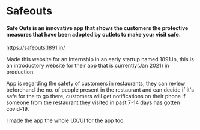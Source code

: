 # Safeouts

#### Safe Outs is an innovative app that shows the customers the protective measures that have been adopted by outlets to make your visit safe.

https://safeouts.1891.in/

Made this website for an Internship in an early startup named 1891.in, this is an introductory website for their app that is currently(Jan 2021) in production.

App is regarding the safety of customers in restaurants, they can review beforehand the no. of people present in the restaurant and can decide if it's safe for the to go there, customers will get notifications on their phone if someone from the restaurant they visited in past 7-14 days has gotten covid-19.

I made the app the whole UX/UI for the app too.
